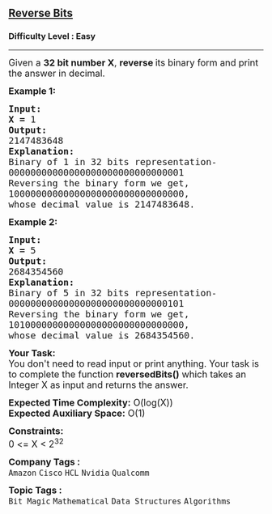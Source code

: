 <h2><a href="https://practice.geeksforgeeks.org/problems/reverse-bits3556/1">Reverse Bits</a></h2><h3>Difficulty Level : Easy</h3><hr><div class="problems_problem_content__Xm_eO"><p><span style="font-size:18px">Given a <strong>32 bit number X</strong>, <strong>reverse </strong>its binary form and print the answer in decimal.</span></p>

<p><span style="font-size:18px"><strong>Example 1:</strong></span></p>

<pre><span style="font-size:18px"><strong>Input:</strong>
<strong>X = </strong>1
<strong>Output:</strong>
2147483648 
<strong>Explanation:</strong>
Binary of 1 in 32 bits representation-
00000000000000000000000000000001
Reversing the binary form we get, 
10000000000000000000000000000000,
whose decimal value is 2147483648.</span></pre>

<p><span style="font-size:18px"><strong>Example 2:</strong></span></p>

<pre><span style="font-size:18px"><strong>Input:</strong>
<strong>X = </strong>5
<strong>Output:</strong>
</span><span style="font-size:18px">2684354560</span> <span style="font-size:18px">
<strong>Explanation:</strong>
Binary of 5 in 32 bits representation-
00000000000000000000000000000101
Reversing the binary form we get, 
10100000000000000000000000000000,
whose decimal value is 2684354560.</span>
</pre>

<p><span style="font-size:18px"><strong>Your Task:</strong></span><br>
<span style="font-size:18px">You don't need to read input or print anything. Your task is to complete the function <strong>reversedBits()</strong> which takes an Integer X as input and returns the answer.</span></p>

<p><span style="font-size:18px"><strong>Expected Time Complexity:</strong> O(log(X))<br>
<strong>Expected Auxiliary Space:</strong> O(1)</span></p>

<p><span style="font-size:18px"><strong>Constraints:</strong></span><br>
<span style="font-size:18px">0 &lt;= X &lt; 2<sup>32</sup> </span></p>
</div><p><span style=font-size:18px><strong>Company Tags : </strong><br><code>Amazon</code>&nbsp;<code>Cisco</code>&nbsp;<code>HCL</code>&nbsp;<code>Nvidia</code>&nbsp;<code>Qualcomm</code>&nbsp;<br><p><span style=font-size:18px><strong>Topic Tags : </strong><br><code>Bit Magic</code>&nbsp;<code>Mathematical</code>&nbsp;<code>Data Structures</code>&nbsp;<code>Algorithms</code>&nbsp;